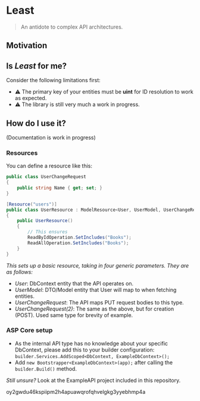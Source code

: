 # Least
> An antidote to complex API architectures.

## Motivation

## Is *Least* for me?
Consider the following limitations first:
* ⚠️ The primary key of your entities must be **uint** for ID resolution to work as expected.
* ⚠️ The library is still very much a work in progress.

## How do I use it?
(Documentation is work in progress)

### Resources
You can define a resource like this:

```csharp
public class UserChangeRequest
{
    public string Name { get; set; }
}

[Resource("users")]
public class UserResource : ModelResource<User, UserModel, UserChangeRequest, UserChangeRequest>
{
    public UserResource()
    {
        // This ensures 
        ReadByIdOperation.SetIncludes("Books");
        ReadAllOperation.SetIncludes("Books");
    }
}
```
*This sets up a basic resource, taking in four generic parameters. They are as follows:*
* *User*: DbContext entity that the API operates on.
* *UserModel*: DTO/Model entity that User will map to when fetching entities.
* *UserChangeRequest*: The API maps PUT request bodies to this type.
* *UserChangeRequest(2)*: The same as the above, but for creation (POST). Used same type for brevity of example.

### ASP Core setup
* As the internal API type has no knowledge about your specific DbContext, please add this to your builder configuration: `builder.Services.AddScoped<DbContext, ExampleDbContext>();`
* Add `new Bootstrapper<ExampleDbContext>(app);` after calling the `builder.Build()` method.

*Still unsure?* Look at the ExampleAPI project included in this repository.


oy2gwdu46kspiipm2h4apuawqrofqhvelgkg3yyebhmp4a